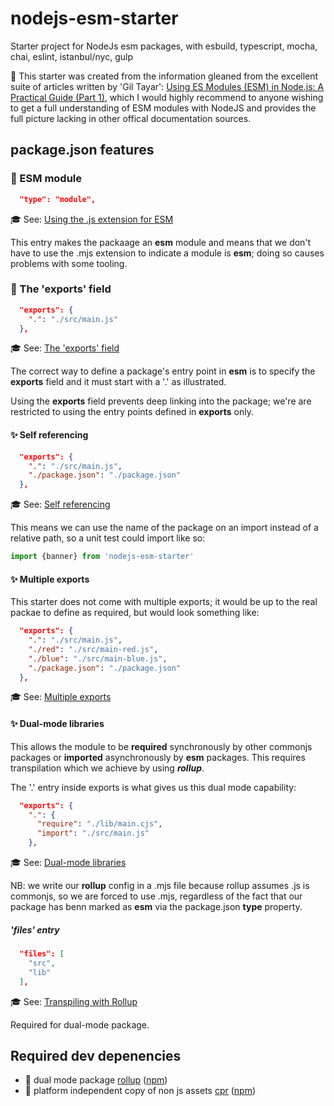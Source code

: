 # nodejs-esm-starter

Starter project for NodeJs esm packages, with esbuild, typescript, mocha, chai, eslint, istanbul/nyc, gulp

:gift: This starter was created from the information gleaned from the excellent suite of articles written by 'Gil Tayar': [Using ES Modules (ESM) in Node.js: A Practical Guide (Part 1)](https://gils-blog.tayar.org/posts/using-jsm-esm-in-nodejs-a-practical-guide-part-1/), which I would highly recommend to anyone wishing to get a full understanding of ESM modules with NodeJS and provides the full picture lacking in other offical documentation sources.


## package.json features

### :gem: ESM module

```json
  "type": "module",
```

:mortar_board: See: [Using the .js extension for ESM](https://gils-blog.tayar.org/posts/using-jsm-esm-in-nodejs-a-practical-guide-part-1/#using-the-.js-extension-for-esm)

This entry makes the packaage an __esm__ module and means that we don't have to use the .mjs extension to indicate a module is __esm__; doing so causes problems with some tooling.

### :gem: The 'exports' field

```json
  "exports": {
    ".": "./src/main.js"
  },
```

:mortar_board: See: [The 'exports' field](https://gils-blog.tayar.org/posts/using-jsm-esm-in-nodejs-a-practical-guide-part-2/#the-exports-field)

The correct way to define a package's entry point in __esm__ is to specify the __exports__ field and it must start with a '.' as illustrated.

Using the __exports__ field prevents deep linking into the package; we're are restricted to using the entry points defined in __exports__ only.

#### :sparkles: Self referencing

```json
  "exports": {
    ".": "./src/main.js",
    "./package.json": "./package.json"
  },
```

:mortar_board: See: [Self referencing](https://gils-blog.tayar.org/posts/using-jsm-esm-in-nodejs-a-practical-guide-part-2/#self-referencing-the-package)

This means we can use the name of the package on an import instead of a relative path, so a unit test could import like so:

```js
import {banner} from 'nodejs-esm-starter'
```

#### :sparkles: Multiple exports

This starter does not come with multiple exports; it would be up to the real packae to define as required, but would look something like:

```json
  "exports": {
    ".": "./src/main.js",
    "./red": "./src/main-red.js",
    "./blue": "./src/main-blue.js",
    "./package.json": "./package.json"
  },
```

:mortar_board: See: [Multiple exports](https://gils-blog.tayar.org/posts/using-jsm-esm-in-nodejs-a-practical-guide-part-2/#multiple-exports)


#### :sparkles: Dual-mode libraries

This allows the module to be __required__ synchronously by other commonjs packages or __imported__ asynchronously by __esm__ packages. This requires transpilation which we achieve by using ___rollup___.

The '.' entry inside exports is what gives us this dual mode capability:

```json
  "exports": {
    ".": {
      "require": "./lib/main.cjs",
      "import": "./src/main.js"
    },
```

:mortar_board: See: [Dual-mode libraries](https://gils-blog.tayar.org/posts/using-jsm-esm-in-nodejs-a-practical-guide-part-2/#dual-mode-libraries)

NB: we write our __rollup__ config in a .mjs file because rollup assumes .js is commonjs, so we are forced to use .mjs, regardless of the fact that our package has benn marked as __esm__ via the package.json __type__ property.

##### 'files' entry

```json
  "files": [
    "src",
    "lib"
  ],
```

:mortar_board: See: [Transpiling with Rollup](https://gils-blog.tayar.org/posts/using-jsm-esm-in-nodejs-a-practical-guide-part-2/#transpiling-esm-to-cjs-using-rollup)

Required for dual-mode package.

## Required dev depenencies

+ :hammer: dual mode package [rollup](https://www.rollupjs.org) ([npm](https://www.npmjs.com/package/rollup))
+ :hammer: platform independent copy of non js assets [cpr](https://github.com/davglass/cpr) ([npm](https://www.npmjs.com/package/cpr))

